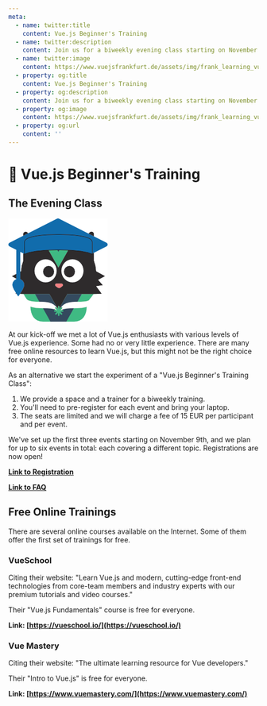 ```yaml
---
meta:
  - name: twitter:title
    content: Vue.js Beginner's Training
  - name: twitter:description
    content: Join us for a biweekly evening class starting on November 9th!
  - name: twitter:image
    content: https://www.vuejsfrankfurt.de/assets/img/frank_learning_vue.82087b7d.png
  - property: og:title
    content: Vue.js Beginner's Training
  - property: og:description
    content: Join us for a biweekly evening class starting on November 9th!
  - property: og:image
    content: https://www.vuejsfrankfurt.de/assets/img/frank_learning_vue.82087b7d.png
  - property: og:url
    content: ''
---
```


# :school: Vue.js Beginner's Training

## The Evening Class

<div class="imagenextotext">

![Frank with graduation hat](./img/frank_learning_vue.png)

</div>

At our kick-off we met a lot of Vue.js enthusiasts with various levels of Vue.js experience. Some had no or very little experience. There are many free online resources to learn Vue.js, but this might not be the right choice for everyone. 

As an alternative we start the experiment of a "Vue.js Beginner's Training Class": 

1. We provide a space and a trainer for a biweekly training.
2. You'll need to pre-register for each event and bring your laptop.
3. The seats are limited and we will charge a fee of 15 EUR per participant and per event.

We've set up the first three events starting on November 9th, and we plan for up to six events in total: each covering a different topic. Registrations are now open!

**[Link to Registration](https://pretix.eu/ahus1/vuejs-beginner/)**

**[Link to FAQ](https://pretix.eu/ahus1/vuejs-beginner/page/frequently-asked-questions/)**

## Free Online Trainings

There are several online courses available on the Internet. 
Some of them offer the first set of trainings for free.

### VueSchool 

Citing their website: "Learn Vue.js and modern, cutting-edge front-end technologies from core-team members and industry experts with our premium tutorials and video courses."

Their "Vue.js Fundamentals" course is free for everyone.

**Link: [https://vueschool.io/](https://vueschool.io/)**

### Vue Mastery

Citing their website: "The ultimate learning resource for Vue developers."

Their "Intro to Vue.js" is free for everyone.

**Link: [https://www.vuemastery.com/](https://www.vuemastery.com/)**
